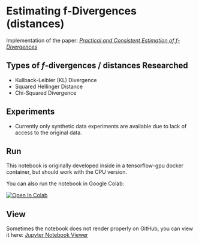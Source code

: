 # Estimating f-Divergences (distances)

Implementation of the paper: [*Practical and Consistent Estimation of f-Divergences*](https://papers.nips.cc/paper/2019/hash/3147da8ab4a0437c15ef51a5cc7f2dc4-Abstract.html)

## Types of *f*-divergences / distances Researched

- Kullback-Leibler (KL) Divergence
- Squared Hellinger Distance
- Chi-Squared Divergence

## Experiments

- Currently only synthetic data experiments are available due to lack of access to the original data.

## Run

This notebook is originally developed inside in a tensorflow-gpu docker container, but should work with the CPU version.

You can also run the notebook in Google Colab:

[![Open In Colab](https://colab.research.google.com/assets/colab-badge.svg)](https://colab.research.google.com/github/helloimlixin/estimating-f-divergences/blob/main/Practical%20and%20Consistent%20Estimation%20of%20f-Divergences.ipynb)


## View

Sometimes the notebook does not render properly on GitHub, you can view it here: [Jupyter Notebook Viewer](https://nbviewer.jupyter.org/github/helloimlixin/estimating-f-divergences/blob/main/Practical%20and%20Consistent%20Estimation%20of%20f-Divergences.ipynb)
